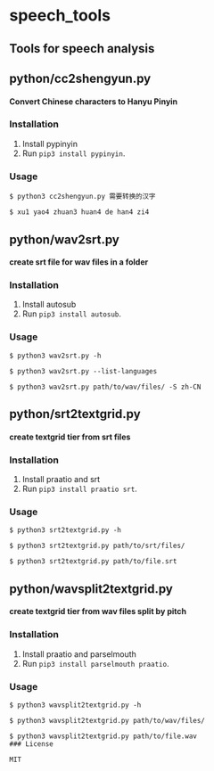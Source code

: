 # speech_tools

## Tools for speech analysis

## python/cc2shengyun.py

#### Convert Chinese characters to Hanyu Pinyin

### Installation

1. Install pypinyin
2. Run `pip3 install pypinyin`.

### Usage

```
$ python3 cc2shengyun.py 需要转换的汉字

$ xu1 yao4 zhuan3 huan4 de han4 zi4

```

## python/wav2srt.py
#### create srt file for wav files in a folder 
### Installation
1. Install autosub
2. Run `pip3 install autosub`.
### Usage
```
$ python3 wav2srt.py -h

$ python3 wav2srt.py --list-languages

$ python3 wav2srt.py path/to/wav/files/ -S zh-CN
```
## python/srt2textgrid.py
#### create textgrid tier from srt files
### Installation
1. Install praatio and srt
2. Run `pip3 install praatio srt`.
### Usage 
```
$ python3 srt2textgrid.py -h

$ python3 srt2textgrid.py path/to/srt/files/

$ python3 srt2textgrid.py path/to/file.srt
```

## python/wavsplit2textgrid.py
#### create textgrid tier from wav files split by pitch
### Installation
1. Install praatio and parselmouth
2. Run `pip3 install parselmouth praatio`.
### Usage 
```
$ python3 wavsplit2textgrid.py -h

$ python3 wavsplit2textgrid.py path/to/wav/files/

$ python3 wavsplit2textgrid.py path/to/file.wav
### License

MIT
